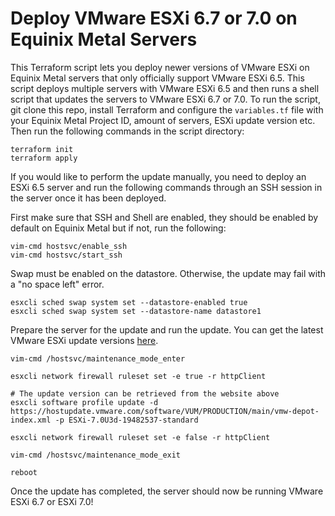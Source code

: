 # Deploy VMware ESXi 6.7 or 7.0 on Equinix Metal Servers
This Terraform script lets you deploy newer versions of VMware ESXi on Equinix Metal servers that only officially support VMware ESXi 6.5. This script deploys multiple servers with VMware ESXi 6.5 and then runs a shell script that updates the servers to VMware ESXi 6.7 or 7.0. To run the script, git clone this repo, install Terraform and configure the `variables.tf` file with your Equinix Metal Project ID, amount of servers, ESXi update version etc. Then run the following commands in the script directory:

```
terraform init
terraform apply
```

If you would like to perform the update manually, you need to deploy an ESXi 6.5 server and run the following commands through an SSH session in the server once it has been deployed.

First make sure that SSH and Shell are enabled, they should be enabled by default on Equinix Metal but if not, run the following:

```
vim-cmd hostsvc/enable_ssh
vim-cmd hostsvc/start_ssh
```

Swap must be enabled on the datastore. Otherwise, the update may fail with a "no space left" error.
```
esxcli sched swap system set --datastore-enabled true
esxcli sched swap system set --datastore-name datastore1
```

Prepare the server for the update and run the update. You can get the latest VMware ESXi update versions [here](https://esxi-patches.v-front.de/).

```
vim-cmd /hostsvc/maintenance_mode_enter

esxcli network firewall ruleset set -e true -r httpClient

# The update version can be retrieved from the website above
esxcli software profile update -d https://hostupdate.vmware.com/software/VUM/PRODUCTION/main/vmw-depot-index.xml -p ESXi-7.0U3d-19482537-standard

esxcli network firewall ruleset set -e false -r httpClient

vim-cmd /hostsvc/maintenance_mode_exit

reboot
```

Once the update has completed, the server should now be running VMware ESXi 6.7 or ESXi 7.0!
